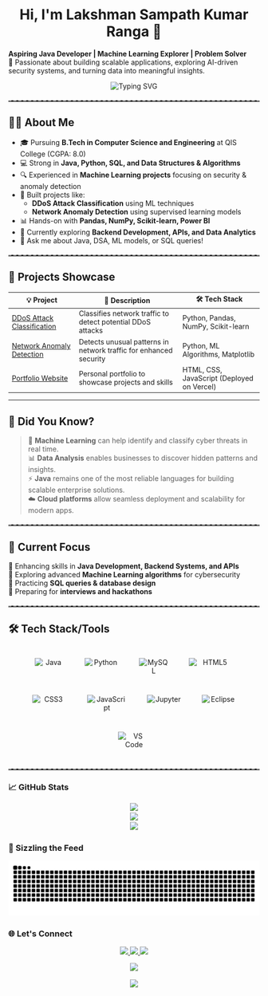 <h1 align="center">Hi, I'm Lakshman Sampath Kumar Ranga 👋</h1>

**Aspiring Java Developer | Machine Learning Explorer | Problem Solver**  
🚀 Passionate about building scalable applications, exploring AI-driven security systems, and turning data into meaningful insights.  

<p align="center">
  <img src="https://readme-typing-svg.demolab.com?font=Fira+Code&pause=1000&color=00BFFF&center=true&vCenter=true&width=435&lines=Let's+build+something+impactful!;Java+Developer+in+the+making;Machine+Learning+Explorer;Creative+Thinker+|+Problem+solver;Data+Driven+Innovator" alt="Typing SVG" />
</p>

<hr style="border: none; border-top: 2px dashed #999; margin: 20px 0;" />

## 👨‍💻 About Me
- 🎓 Pursuing **B.Tech in Computer Science and Engineering** at QIS College (CGPA: 8.0)  
- 💻 Strong in **Java, Python, SQL, and Data Structures & Algorithms**  
- 🔍 Experienced in **Machine Learning projects** focusing on security & anomaly detection  
- 🧠 Built projects like:
  - **DDoS Attack Classification** using ML techniques  
  - **Network Anomaly Detection** using supervised learning models  
- 📊 Hands-on with **Pandas, NumPy, Scikit-learn, Power BI**  
- 🌱 Currently exploring **Backend Development, APIs, and Data Analytics**  
- 💬 Ask me about Java, DSA, ML models, or SQL queries!  

<hr style="border: none; border-top: 2px dashed #999; margin: 20px 0;" />

## 🚀 Projects Showcase

<table align="center">
  <thead>
    <tr>
      <th>💡 Project</th>
      <th>🚀 Description</th>
      <th>🛠️ Tech Stack</th>
    </tr>
  </thead>
  <tbody>
    <tr>
      <td><a href="https://github.com/LakshmanSampathKumar/Ddos-classification" target="_blank">DDoS Attack Classification</a></td>
      <td>Classifies network traffic to detect potential DDoS attacks</td>
      <td>Python, Pandas, NumPy, Scikit-learn</td>
    </tr>
    <tr>
      <td><a href="https://github.com/LakshmanSampathKumar/Network-anomaly" target="_blank">Network Anomaly Detection</a></td>
      <td>Detects unusual patterns in network traffic for enhanced security</td>
      <td>Python, ML Algorithms, Matplotlib</td>
    </tr>
    <tr>
      <td><a href="https://rlsk-portfolio-bxb4.vercel.app" target="_blank">Portfolio Website</a></td>
      <td>Personal portfolio to showcase projects and skills</td>
      <td>HTML, CSS, JavaScript (Deployed on Vercel)</td>
    </tr>
  </tbody>
</table>

---

## 🧠 Did You Know?

> 🔐 **Machine Learning** can help identify and classify cyber threats in real time.  
> 📊 **Data Analysis** enables businesses to discover hidden patterns and insights.  
> ⚡ **Java** remains one of the most reliable languages for building scalable enterprise solutions.  
> ☁️ **Cloud platforms** allow seamless deployment and scalability for modern apps.  

<hr style="border: none; border-top: 2px dashed #999; margin: 20px 0;" />

## 🎯 Current Focus
📌 Enhancing skills in **Java Development, Backend Systems, and APIs**  
📌 Exploring advanced **Machine Learning algorithms** for cybersecurity  
📌 Practicing **SQL queries & database design**  
📌 Preparing for **interviews and hackathons**  

<hr style="border: none; border-top: 2px dashed #999; margin: 20px 0;" />

## 🛠️ Tech Stack/Tools

<div align="center" style="display: flex; flex-wrap: wrap; justify-content: center; gap: 40px; padding: 20px;">
  <img src="https://cdn.jsdelivr.net/gh/devicons/devicon/icons/java/java-original.svg" width="60px" alt="Java" />
  <img src="https://cdn.jsdelivr.net/gh/devicons/devicon/icons/python/python-original.svg" width="69px" alt="Python" />
  <img src="https://cdn.jsdelivr.net/gh/devicons/devicon/icons/mysql/mysql-original.svg" width="60px" alt="MySQL" />
  <img src="https://cdn.jsdelivr.net/gh/devicons/devicon/icons/html5/html5-original.svg" width="90px" alt="HTML5" />
  <img src="https://cdn.jsdelivr.net/gh/devicons/devicon/icons/css3/css3-original.svg" width="70px" alt="CSS3" />
  <img src="https://cdn.jsdelivr.net/gh/devicons/devicon/icons/javascript/javascript-original.svg" width="80px" alt="JavaScript" />
  <img src="https://cdn.jsdelivr.net/gh/devicons/devicon/icons/jupyter/jupyter-original.svg" width="70px" alt="Jupyter" />
  <img src="https://cdn.jsdelivr.net/gh/devicons/devicon/icons/eclipse/eclipse-original.svg" width="69px" alt="Eclipse" />
  <img src="https://cdn.jsdelivr.net/gh/devicons/devicon/icons/vscode/vscode-original.svg" width="65px" alt="VS Code" />
</div>

<hr style="border: none; border-top: 2px dashed #999; margin: 20px 0;" />

### 📈 GitHub Stats

<p align="center"> 
  <img src="https://github-readme-stats.vercel.app/api?username=LakshmanSampathKumar&show_icons=true&theme=tokyonight" />  
  <br /> 
  <img src="https://github-readme-streak-stats.herokuapp.com?user=LakshmanSampathKumar&theme=tokyonight" />  
  <br /> 
  <img src="https://github-readme-stats.vercel.app/api/top-langs/?username=LakshmanSampathKumar&layout=compact&theme=tokyonight" /> 
</p>

### 🐍 Sizzling the Feed
<p align="center"> 
  <img src="https://raw.githubusercontent.com/charanreddy-27/charanreddy-27/output/snake.svg" alt="Snake animation"/> 
</p>

### 🌐 Let's Connect
<p align="center">
  <a href="https://www.linkedin.com/in/lakshman-sampath-kumar-ranga-1100b12a5/" target="_blank">
    <img src="https://img.shields.io/badge/LinkedIn-0A66C2?style=for-the-badge&logo=linkedin&logoColor=white"/>
  </a> 
  <a href="mailto:r.l.sampath2004@gmail.com">
    <img src="https://img.shields.io/badge/Gmail-D14836?style=for-the-badge&logo=gmail&logoColor=white"/>
  </a>
  <a href="https://rlsk-portfolio-bxb4.vercel.app" target="_blank">
    <img src="https://img.shields.io/badge/Portfolio-000000?style=for-the-badge&logo=vercel&logoColor=white"/>
  </a> 
</p>

<!-- Fun GIF -->
<p align="center">
  <img src="https://media.giphy.com/media/13HgwGsXF0aiGY/giphy.gif" width="200"/>
</p>
<p align="center">
  <img src="https://capsule-render.vercel.app/api?type=waving&color=gradient&height=60&section=footer"/>
</p>
